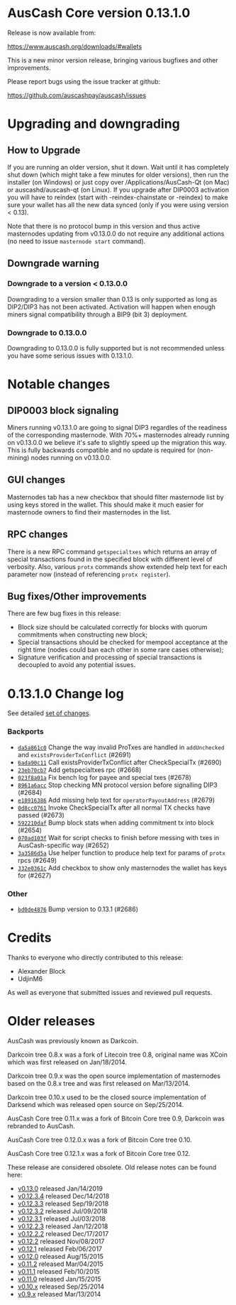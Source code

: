AusCash Core version 0.13.1.0
==========================

Release is now available from:

  <https://www.auscash.org/downloads/#wallets>

This is a new minor version release, bringing various bugfixes and other improvements.

Please report bugs using the issue tracker at github:

  <https://github.com/auscashpay/auscash/issues>


Upgrading and downgrading
=========================

How to Upgrade
--------------

If you are running an older version, shut it down. Wait until it has completely
shut down (which might take a few minutes for older versions), then run the
installer (on Windows) or just copy over /Applications/AusCash-Qt (on Mac) or
auscashd/auscash-qt (on Linux). If you upgrade after DIP0003 activation you will
have to reindex (start with -reindex-chainstate or -reindex) to make sure
your wallet has all the new data synced (only if you were using version < 0.13).

Note that there is no protocol bump in this version and thus active masternodes
updating from v0.13.0.0 do not require any additional actions (no need to issue
`masternode start` command).

Downgrade warning
-----------------

### Downgrade to a version < 0.13.0.0

Downgrading to a version smaller than 0.13 is only supported as long as DIP2/DIP3
has not been activated. Activation will happen when enough miners signal compatibility
through a BIP9 (bit 3) deployment.

### Downgrade to 0.13.0.0

Downgrading to 0.13.0.0 is fully supported but is not recommended unless you have some serious issues with 0.13.1.0.

Notable changes
===============

DIP0003 block signaling
-----------------------
Miners running v0.13.1.0 are going to signal DIP3 regardles of the readiness of the corresponding masternode.
With 70%+ masternodes already running on v0.13.0.0 we believe it's safe to slightly speed up the migration
this way. This is fully backwards compatible and no update is required for (non-mining) nodes running on v0.13.0.0.

GUI changes
-----------
Masternodes tab has a new checkbox that should filter masternode list by using keys stored in the wallet.
This should make it much easier for masternode owners to find their masternodes in the list.

RPC changes
-----------
There is a new RPC command `getspecialtxes` which returns an array of special transactions found in the specified
block with different level of verbosity. Also, various `protx` commands show extended help text for each parameter
now (instead of referencing `protx register`).

Bug fixes/Other improvements
----------------------------
There are few bug fixes in this release:
- Block size should be calculated correctly for blocks with quorum commitments when constructing new block;
- Special transactions should be checked for mempool acceptance at the right time (nodes could ban each other
in some rare cases otherwise);
- Signature verification and processing of special transactions is decoupled to avoid any potential issues.

 0.13.1.0 Change log
===================

See detailed [set of changes](https://github.com/auscashpay/auscash/compare/v0.13.0.0...auscashpay:v0.13.1.0).

### Backports

- [`da5a861c0`](https://github.com/auscashpay/auscash/commit/da5a861c0) Change the way invalid ProTxes are handled in `addUnchecked` and `existsProviderTxConflict` (#2691)
- [`6ada90c11`](https://github.com/auscashpay/auscash/commit/6ada90c11) Call existsProviderTxConflict after CheckSpecialTx (#2690)
- [`23eb70cb7`](https://github.com/auscashpay/auscash/commit/23eb70cb7) Add getspecialtxes rpc (#2668)
- [`023f8a01a`](https://github.com/auscashpay/auscash/commit/023f8a01a) Fix bench log for payee and special txes (#2678)
- [`8961a6acc`](https://github.com/auscashpay/auscash/commit/8961a6acc) Stop checking MN protocol version before signalling DIP3 (#2684)
- [`e18916386`](https://github.com/auscashpay/auscash/commit/e18916386) Add missing help text for `operatorPayoutAddress` (#2679)
- [`0d8cc0761`](https://github.com/auscashpay/auscash/commit/0d8cc0761) Invoke CheckSpecialTx after all normal TX checks have passed (#2673)
- [`592210daf`](https://github.com/auscashpay/auscash/commit/592210daf) Bump block stats when adding commitment tx into block (#2654)
- [`070ad103f`](https://github.com/auscashpay/auscash/commit/070ad103f) Wait for script checks to finish before messing with txes in AusCash-specific way (#2652)
- [`3a3586d5a`](https://github.com/auscashpay/auscash/commit/3a3586d5a) Use helper function to produce help text for params of `protx` rpcs (#2649)
- [`332e0361c`](https://github.com/auscashpay/auscash/commit/332e0361c) Add checkbox to show only masternodes the wallet has keys for (#2627)

### Other

- [`bd0de4876`](https://github.com/auscashpay/auscash/commit/bd0de4876) Bump version to 0.13.1 (#2686)

Credits
=======

Thanks to everyone who directly contributed to this release:

- Alexander Block
- UdjinM6

As well as everyone that submitted issues and reviewed pull requests.

Older releases
==============

AusCash was previously known as Darkcoin.

Darkcoin tree 0.8.x was a fork of Litecoin tree 0.8, original name was XCoin
which was first released on Jan/18/2014.

Darkcoin tree 0.9.x was the open source implementation of masternodes based on
the 0.8.x tree and was first released on Mar/13/2014.

Darkcoin tree 0.10.x used to be the closed source implementation of Darksend
which was released open source on Sep/25/2014.

AusCash Core tree 0.11.x was a fork of Bitcoin Core tree 0.9,
Darkcoin was rebranded to AusCash.

AusCash Core tree 0.12.0.x was a fork of Bitcoin Core tree 0.10.

AusCash Core tree 0.12.1.x was a fork of Bitcoin Core tree 0.12.

These release are considered obsolete. Old release notes can be found here:

- [v0.13.0](https://github.com/auscashpay/auscash/blob/master/doc/release-notes/auscash/release-notes-0.13.0.md) released Jan/14/2019
- [v0.12.3.4](https://github.com/auscashpay/auscash/blob/master/doc/release-notes/auscash/release-notes-0.12.3.4.md) released Dec/14/2018
- [v0.12.3.3](https://github.com/auscashpay/auscash/blob/master/doc/release-notes/auscash/release-notes-0.12.3.3.md) released Sep/19/2018
- [v0.12.3.2](https://github.com/auscashpay/auscash/blob/master/doc/release-notes/auscash/release-notes-0.12.3.2.md) released Jul/09/2018
- [v0.12.3.1](https://github.com/auscashpay/auscash/blob/master/doc/release-notes/auscash/release-notes-0.12.3.1.md) released Jul/03/2018
- [v0.12.2.3](https://github.com/auscashpay/auscash/blob/master/doc/release-notes/auscash/release-notes-0.12.2.3.md) released Jan/12/2018
- [v0.12.2.2](https://github.com/auscashpay/auscash/blob/master/doc/release-notes/auscash/release-notes-0.12.2.2.md) released Dec/17/2017
- [v0.12.2](https://github.com/auscashpay/auscash/blob/master/doc/release-notes/auscash/release-notes-0.12.2.md) released Nov/08/2017
- [v0.12.1](https://github.com/auscashpay/auscash/blob/master/doc/release-notes/auscash/release-notes-0.12.1.md) released Feb/06/2017
- [v0.12.0](https://github.com/auscashpay/auscash/blob/master/doc/release-notes/auscash/release-notes-0.12.0.md) released Aug/15/2015
- [v0.11.2](https://github.com/auscashpay/auscash/blob/master/doc/release-notes/auscash/release-notes-0.11.2.md) released Mar/04/2015
- [v0.11.1](https://github.com/auscashpay/auscash/blob/master/doc/release-notes/auscash/release-notes-0.11.1.md) released Feb/10/2015
- [v0.11.0](https://github.com/auscashpay/auscash/blob/master/doc/release-notes/auscash/release-notes-0.11.0.md) released Jan/15/2015
- [v0.10.x](https://github.com/auscashpay/auscash/blob/master/doc/release-notes/auscash/release-notes-0.10.0.md) released Sep/25/2014
- [v0.9.x](https://github.com/auscashpay/auscash/blob/master/doc/release-notes/auscash/release-notes-0.9.0.md) released Mar/13/2014

